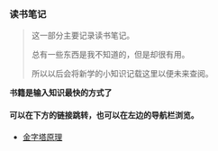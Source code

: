 ### 读书笔记

> 这一部分主要记录读书笔记。
>
> 总有一些东西是我不知道的，但是却很有用。
>
> 所以以后会将新学的小知识记载这里以便未来查阅。



**书籍是输入知识最快的方式了**



#### 可以在下方的链接跳转，也可以在左边的导航栏浏览。

+ [金字塔原理](./读书笔记/TheMintoPyramidPrinciple)

